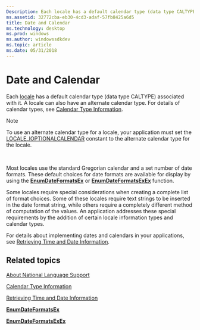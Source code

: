 ```yaml
---
Description: Each locale has a default calendar type (data type CALTYPE) associated with it. A locale can also have an alternate calendar type. For details of calendar types, see Calendar Type Information.
ms.assetid: 32772cba-eb30-4cd3-adaf-57fb8425a6d5
title: Date and Calendar
ms.technology: desktop
ms.prod: windows
ms.author: windowssdkdev
ms.topic: article
ms.date: 05/31/2018
---
```


# Date and Calendar

Each [locale](locales-and-languages.md) has a default calendar type (data type CALTYPE) associated with it. A locale can also have an alternate calendar type. For details of calendar types, see [Calendar Type Information](calendar-type-information.md).

> [!Note]  
> To use an alternate calendar type for a locale, your application must set the [LOCALE\_IOPTIONALCALENDAR](locale-ioptionalcalendar.md) constant to the alternate calendar type for the locale.

 

Most locales use the standard Gregorian calendar and a set number of date formats. These default choices for date formats are available for display by using the [**EnumDateFormatsEx**](/windows/desktop/api/Winnls/nf-winnls-enumdateformatsexa) or [**EnumDateFormatsExEx**](/windows/desktop/api/Winnls/nf-winnls-enumdateformatsexex) function.

Some locales require special considerations when creating a complete list of format choices. Some of these locales require text strings to be inserted in the date format string, while others require a completely different method of computation of the values. An application addresses these special requirements by the addition of certain locale information types and calendar types.

For details about implementing dates and calendars in your applications, see [Retrieving Time and Date Information](retrieving-time-and-date-information.md).

## Related topics

<dl> <dt>

[About National Language Support](about-national-language-support.md)
</dt> <dt>

[Calendar Type Information](calendar-type-information.md)
</dt> <dt>

[Retrieving Time and Date Information](retrieving-time-and-date-information.md)
</dt> <dt>

[**EnumDateFormatsEx**](/windows/desktop/api/Winnls/nf-winnls-enumdateformatsexa)
</dt> <dt>

[**EnumDateFormatsExEx**](/windows/desktop/api/Winnls/nf-winnls-enumdateformatsexex)
</dt> </dl>

 

 



